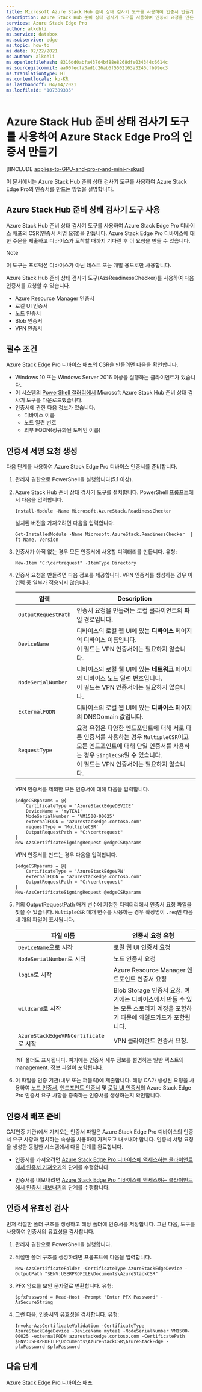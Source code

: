 ```yaml
---
title: Microsoft Azure Stack Hub 준비 상태 검사기 도구를 사용하여 인증서 만들기 | Microsoft Docs
description: Azure Stack Hub 준비 상태 검사기 도구를 사용하여 인증서 요청을 만든 다음, Azure Stack Edge Pro GPU 디바이스에 인증서를 가져오고 설치하는 방법을 설명합니다.
services: Azure Stack Edge Pro
author: alkohli
ms.service: databox
ms.subservice: edge
ms.topic: how-to
ms.date: 02/22/2021
ms.author: alkohli
ms.openlocfilehash: 8316dd0abfa437d4bf88e8268dfe034344c6614c
ms.sourcegitcommit: aa00fecfa3ad1c26ab6f5502163a3246cfb99ec3
ms.translationtype: HT
ms.contentlocale: ko-KR
ms.lasthandoff: 04/14/2021
ms.locfileid: "107389335"
---
```

# <a name="create-certificates-for-your-azure-stack-edge-pro-using-azure-stack-hub-readiness-checker-tool"></a>Azure Stack Hub 준비 상태 검사기 도구를 사용하여 Azure Stack Edge Pro의 인증서 만들기 

[!INCLUDE [applies-to-GPU-and-pro-r-and-mini-r-skus](../../includes/azure-stack-edge-applies-to-gpu-pro-r-mini-r-sku.md)]

이 문서에서는 Azure Stack Hub 준비 상태 검사기 도구를 사용하여 Azure Stack Edge Pro의 인증서를 만드는 방법을 설명합니다. 

## <a name="using-azure-stack-hub-readiness-checker-tool"></a>Azure Stack Hub 준비 상태 검사기 도구 사용

Azure Stack Hub 준비 상태 검사기 도구를 사용하여 Azure Stack Edge Pro 디바이스 배포의 CSR(인증서 서명 요청)을 만듭니다. Azure Stack Edge Pro 디바이스에 대한 주문을 제출하고 디바이스가 도착할 때까지 기다린 후 이 요청을 만들 수 있습니다.

> [!NOTE]
> 이 도구는 프로덕션 디바이스가 아닌 테스트 또는 개발 용도로만 사용합니다. 

Azure Stack Hub 준비 상태 검사기 도구(AzsReadinessChecker)를 사용하여 다음 인증서를 요청할 수 있습니다.

- Azure Resource Manager 인증서
- 로컬 UI 인증서
- 노드 인증서
- Blob 인증서
- VPN 인증서


## <a name="prerequisites"></a>필수 조건

Azure Stack Edge Pro 디바이스 배포의 CSR을 만들려면 다음을 확인합니다. 

- Windows 10 또는 Windows Server 2016 이상을 실행하는 클라이언트가 있습니다. 
- 이 시스템의 [PowerShell 갤러리에서](https://aka.ms/AzsReadinessChecker) Microsoft Azure Stack Hub 준비 상태 검사기 도구를 다운로드했습니다.
- 인증서에 관한 다음 정보가 있습니다.
  - 디바이스 이름
  - 노드 일련 번호
  - 외부 FQDN(정규화된 도메인 이름)

## <a name="generate-certificate-signing-requests"></a>인증서 서명 요청 생성

다음 단계를 사용하여 Azure Stack Edge Pro 디바이스 인증서를 준비합니다.

1. 관리자 권한으로 PowerShell을 실행합니다(5.1 이상).
2. Azure Stack Hub 준비 상태 검사기 도구를 설치합니다. PowerShell 프롬프트에서 다음을 입력합니다. 

    ```azurepowershell
    Install-Module -Name Microsoft.AzureStack.ReadinessChecker
    ```

    설치된 버전을 가져오려면 다음을 입력합니다.  

    ```azurepowershell
    Get-InstalledModule -Name Microsoft.AzureStack.ReadinessChecker  | ft Name, Version 
    ```

3. 인증서가 아직 없는 경우 모든 인증서에 사용할 디렉터리를 만듭니다. 유형: 
    
    ```azurepowershell
    New-Item "C:\certrequest" -ItemType Directory
    ``` 
    
4. 인증서 요청을 만들려면 다음 정보를 제공합니다. VPN 인증서를 생성하는 경우 이 입력 중 일부가 적용되지 않습니다.
    
    |입력 |Description  |
    |---------|---------|
    |`OutputRequestPath`|인증서 요청을 만들려는 로컬 클라이언트의 파일 경로입니다.        |
    |`DeviceName`|디바이스의 로컬 웹 UI에 있는 **디바이스** 페이지의 디바이스 이름입니다. <br> 이 필드는 VPN 인증서에는 필요하지 않습니다.         |
    |`NodeSerialNumber`|디바이스의 로컬 웹 UI에 있는 **네트워크** 페이지의 디바이스 노드 일련 번호입니다. <br> 이 필드는 VPN 인증서에는 필요하지 않습니다.       |
    |`ExternalFQDN`|디바이스의 로컬 웹 UI에 있는 **디바이스** 페이지의 DNSDomain 값입니다.         |
    |`RequestType`|요청 유형은 다양한 엔드포인트에 대해 서로 다른 인증서를 사용하는 경우 `MultipleCSR`이고 모든 엔드포인트에 대해 단일 인증서를 사용하는 경우 `SingleCSR`일 수 있습니다. <br> 이 필드는 VPN 인증서에는 필요하지 않습니다.     |

    VPN 인증서를 제외한 모든 인증서에 대해 다음을 입력합니다. 
    
    ```azurepowershell
    $edgeCSRparams = @{
        CertificateType = 'AzureStackEdgeDEVICE'
        DeviceName = 'myTEA1'
        NodeSerialNumber = 'VM1500-00025'
        externalFQDN = 'azurestackedge.contoso.com'
        requestType = 'MultipleCSR'
        OutputRequestPath = "C:\certrequest"
    }
    New-AzsCertificateSigningRequest @edgeCSRparams
    ```

    VPN 인증서를 만드는 경우 다음을 입력합니다. 

    ```azurepowershell
    $edgeCSRparams = @{
        CertificateType = 'AzureStackEdgeVPN'
        externalFQDN = 'azurestackedge.contoso.com'
        OutputRequestPath = "C:\certrequest"
    }
    New-AzsCertificateSigningRequest @edgeCSRparams
    ```

    
5. 위의 OutputRequestPath 매개 변수에 지정한 디렉터리에서 인증서 요청 파일을 찾을 수 있습니다. `MultipleCSR` 매개 변수를 사용하는 경우 확장명이 `.req`인 다음 네 개의 파일이 표시됩니다.

    
    |파일 이름  |인증서 요청 유형  |
    |---------|---------|
    |`DeviceName`으로 시작     |로컬 웹 UI 인증서 요청      |
    |`NodeSerialNumber`로 시작     |노드 인증서 요청         |
    |`login`로 시작     |Azure Resource Manager 엔드포인트 인증서 요청       |
    |`wildcard`로 시작     |Blob Storage 인증서 요청. 여기에는 디바이스에서 만들 수 있는 모든 스토리지 계정을 포함하기 때문에 와일드카드가 포함됩니다.          |
    |`AzureStackEdgeVPNCertificate`로 시작     |VPN 클라이언트 인증서 요청.         |

    INF 폴더도 표시됩니다. 여기에는 인증서 세부 정보를 설명하는 일반 텍스트의 management.<edge-devicename> 정보 파일이 포함됩니다.  


6. 이 파일을 인증 기관(내부 또는 퍼블릭)에 제출합니다. 해당 CA가 생성된 요청을 사용하여 [노드 인증서](azure-stack-edge-gpu-manage-certificates.md#node-certificates), [엔드포인트 인증서](azure-stack-edge-gpu-manage-certificates.md#endpoint-certificates) 및 [로컬 UI 인증서](azure-stack-edge-gpu-manage-certificates.md#local-ui-certificates)의 Azure Stack Edge Pro 인증서 요구 사항을 충족하는 인증서를 생성하는지 확인합니다.

## <a name="prepare-certificates-for-deployment"></a>인증서 배포 준비

CA(인증 기관)에서 가져오는 인증서 파일은 Azure Stack Edge Pro 디바이스의 인증서 요구 사항과 일치하는 속성을 사용하여 가져오고 내보내야 합니다. 인증서 서명 요청을 생성한 동일한 시스템에서 다음 단계를 완료합니다.

- 인증서를 가져오려면 [Azure Stack Edge Pro 디바이스에 액세스하는 클라이언트에서 인증서 가져오기](azure-stack-edge-gpu-manage-certificates.md#import-certificates-on-the-client-accessing-the-device)의 단계를 수행합니다.

- 인증서를 내보내려면 [Azure Stack Edge Pro 디바이스에 액세스하는 클라이언트에서 인증서 내보내기](azure-stack-edge-gpu-manage-certificates.md#import-certificates-on-the-client-accessing-the-device)의 단계를 수행합니다.


## <a name="validate-certificates"></a>인증서 유효성 검사

먼저 적절한 폴더 구조를 생성하고 해당 폴더에 인증서를 저장합니다. 그런 다음, 도구를 사용하여 인증서의 유효성을 검사합니다.

1. 관리자 권한으로 PowerShell을 실행합니다.

2. 적절한 폴더 구조를 생성하려면 프롬프트에 다음을 입력합니다.

    `New-AzsCertificateFolder -CertificateType AzureStackEdgeDevice -OutputPath "$ENV:USERPROFILE\Documents\AzureStackCSR"`

3. PFX 암호를 보안 문자열로 변환합니다. 유형:       

    `$pfxPassword = Read-Host -Prompt "Enter PFX Password" -AsSecureString` 

4. 그런 다음, 인증서의 유효성을 검사합니다. 유형:

    `Invoke-AzsCertificateValidation -CertificateType AzureStackEdgeDevice -DeviceName mytea1 -NodeSerialNumber VM1500-00025 -externalFQDN azurestackedge.contoso.com -CertificatePath $ENV:USERPROFILE\Documents\AzureStackCSR\AzureStackEdge -pfxPassword $pfxPassword`

## <a name="next-steps"></a>다음 단계

[Azure Stack Edge Pro 디바이스 배포](azure-stack-edge-gpu-deploy-prep.md)
